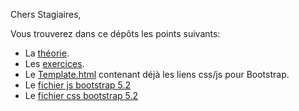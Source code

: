 Chers Stagiaires,

Vous trouverez dans ce dépôts les points suivants:
- La [théorie](Theorie/README.md).
- Les [exercices](Exercices/README.md).
- Le [Template.html](Exercices/template.html) contenant déjà les liens css/js pour Bootstrap.
- Le [fichier js bootstrap 5.2](Exercices/bootstrap.bundle.min.js)
- Le [fichier css bootstrap 5.2](Exercices/bootstrap.min.css)